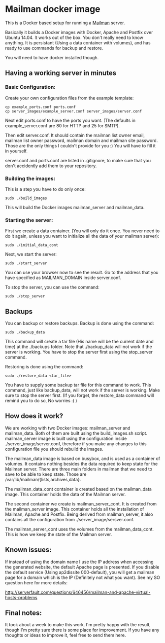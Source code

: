 # Mailman docker image

This is a Docker based setup for running a
[Mailman](http://www.gnu.org/software/mailman/) server.

Basically it builds a Docker images with Docker, Apache and Postfix over Ubuntu
14.04.
It works out of the box. You don't really need to know anything. It is
persistant (Using a data container with volumes), and has ready to use commands
for backup and restore.

You will need to have docker installed though.

## Having a working server in minutes

### Basic Configuration:
Create your own configuration files from the example template:

	cp example_ports.conf ports.conf
	cp server_images/example_server.conf server_images/server.conf

Next edit ports.conf to have the ports you want. (The defaults in
example_server.conf are 80 for HTTP and 25 for SMTP).

Then edit server.conf. It should contain the mailman list owner email, mailman
list owner password, mailman domain and mailman site password. Those are the
only things I couldn't provide for you :) You will have to fill it in yourself.

server.conf and ports.conf are listed in .gitignore, to make sure that you
don't accidently add them to your repository.

### Building the images:

This is a step you have to do only once:

	sudo ./build_images

This will build the Docker images mailman_server and mailman_data.

### Starting the server:

First we create a data container. (You will only do it once. You never need to
do it again, unless you want to initialize all the data of your mailman
server):

	sudo ./initial_data_cont

Next, we start the server:

	sudo ./start_server

You can use your browser now to see the result. Go to the address that you have
specified as MAILMAN_DOMAIN inside server.conf.

To stop the server, you can use the command:
	
	sudo ./stop_server

## Backups

You can backup or restore backups.
Backup is done using the command:

	sudo ./backup_data

This command will create a tar file (His name will be the current date and
time) at the ./backups folder. Note that ./backup_data will not work if the
server is working. You have to stop the server first using the stop_server
command.

Restoring is done using the command:

	sudo ./restore_data <tar_file>

You have to supply some backup tar file for this command to work. This command,
just like backup_data, will not work if the server is working. Make sure to
stop the server first. (If you forget, the restore_data command will remind you
to do so, No worries :) )


## How does it work?

We are working with two Docker images: mailman_server and mailman_data. Both of
them are built using the build_images.sh script. mailman_server image is built
using the configuration inside ./server_image/server.conf, therefore if you
make any changes to this configuration file you should rebuild the images.

The mailman_data image is based on busybox, and is used as a container of
volumes. It contains nothing besides the data required to keep state for the
Mailman server. There are three main folders in mailman that we need to save to be
able to keep state. Those are /var/lib/mailman/{lists,archives,data}. 

The mailman_data_cont container is created based on the mailman_data image.
This container holds the data of the Mailman server.

The second container we create is mailman_server_cont. It is created from the
mailman_server image. This container holds all the installation of Mailman,
Apache and Postfix. Being derived from mailman_server, it also contains all the
configuration from ./server_image/sersver.conf.

The mailman_server_cont uses the volumes from the mailman_data_cont. This is
how we keep the state of the Mailman server.

## Known issues:

If instead of using the domain name I use the IP address when accessing the
generated website, the default Apache page is presented. If you disable the
default service (Using ap2dissite 000-default), you will get a mailman page for
a domain which is the IP (Definitely not what you want). See my SO question
here for more details:

http://serverfault.com/questions/646456/mailman-and-apache-virtual-hosts-problems

## Final notes:
It took about a week to make this work. I'm pretty happy with the result,
though I'm pretty sure there is some place for improvement. If you have any
thoughts or ideas to improve it, feel free to send them here.

